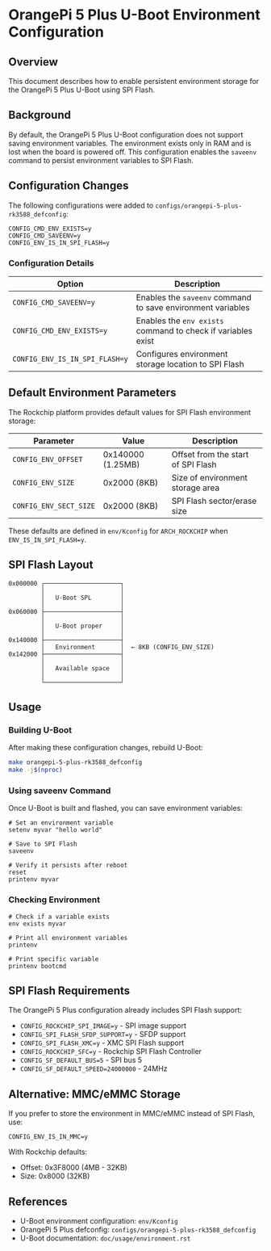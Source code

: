 # OrangePi 5 Plus U-Boot Environment Configuration

## Overview

This document describes how to enable persistent environment storage for the OrangePi 5 Plus U-Boot using SPI Flash.

## Background

By default, the OrangePi 5 Plus U-Boot configuration does not support saving environment variables. The environment exists only in RAM and is lost when the board is powered off. This configuration enables the `saveenv` command to persist environment variables to SPI Flash.

## Configuration Changes

The following configurations were added to `configs/orangepi-5-plus-rk3588_defconfig`:

```
CONFIG_CMD_ENV_EXISTS=y
CONFIG_CMD_SAVEENV=y
CONFIG_ENV_IS_IN_SPI_FLASH=y
```

### Configuration Details

| Option | Description |
|--------|-------------|
| `CONFIG_CMD_SAVEENV=y` | Enables the `saveenv` command to save environment variables |
| `CONFIG_CMD_ENV_EXISTS=y` | Enables the `env exists` command to check if variables exist |
| `CONFIG_ENV_IS_IN_SPI_FLASH=y` | Configures environment storage location to SPI Flash |

## Default Environment Parameters

The Rockchip platform provides default values for SPI Flash environment storage:

| Parameter | Value | Description |
|-----------|-------|-------------|
| `CONFIG_ENV_OFFSET` | 0x140000 (1.25MB) | Offset from the start of SPI Flash |
| `CONFIG_ENV_SIZE` | 0x2000 (8KB) | Size of environment storage area |
| `CONFIG_ENV_SECT_SIZE` | 0x2000 (8KB) | SPI Flash sector/erase size |

These defaults are defined in `env/Kconfig` for `ARCH_ROCKCHIP` when `ENV_IS_IN_SPI_FLASH=y`.

## SPI Flash Layout

```
0x000000 ┌─────────────────────┐
         │                     │
         │   U-Boot SPL        │
         │                     │
0x060000 ├─────────────────────┤
         │                     │
         │   U-Boot proper     │
         │                     │
0x140000 ├─────────────────────┤
         │   Environment       │  ← 8KB (CONFIG_ENV_SIZE)
0x142000 ├─────────────────────┤
         │                     │
         │   Available space   │
         │                     │
         └─────────────────────┘
```

## Usage

### Building U-Boot

After making these configuration changes, rebuild U-Boot:

```bash
make orangepi-5-plus-rk3588_defconfig
make -j$(nproc)
```

### Using saveenv Command

Once U-Boot is built and flashed, you can save environment variables:

```
# Set an environment variable
setenv myvar "hello world"

# Save to SPI Flash
saveenv

# Verify it persists after reboot
reset
printenv myvar
```

### Checking Environment

```
# Check if a variable exists
env exists myvar

# Print all environment variables
printenv

# Print specific variable
printenv bootcmd
```

## SPI Flash Requirements

The OrangePi 5 Plus configuration already includes SPI Flash support:

- `CONFIG_ROCKCHIP_SPI_IMAGE=y` - SPI image support
- `CONFIG_SPI_FLASH_SFDP_SUPPORT=y` - SFDP support
- `CONFIG_SPI_FLASH_XMC=y` - XMC SPI Flash support
- `CONFIG_ROCKCHIP_SFC=y` - Rockchip SPI Flash Controller
- `CONFIG_SF_DEFAULT_BUS=5` - SPI bus 5
- `CONFIG_SF_DEFAULT_SPEED=24000000` - 24MHz

## Alternative: MMC/eMMC Storage

If you prefer to store the environment in MMC/eMMC instead of SPI Flash, use:

```
CONFIG_ENV_IS_IN_MMC=y
```

With Rockchip defaults:
- Offset: 0x3F8000 (4MB - 32KB)
- Size: 0x8000 (32KB)

## References

- U-Boot environment configuration: `env/Kconfig`
- OrangePi 5 Plus defconfig: `configs/orangepi-5-plus-rk3588_defconfig`
- U-Boot documentation: `doc/usage/environment.rst`
